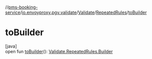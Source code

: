 //[pms-booking-service](../../../../index.md)/[io.envoyproxy.pgv.validate](../../index.md)/[Validate](../index.md)/[RepeatedRules](index.md)/[toBuilder](to-builder.md)

# toBuilder

[java]\
open fun [toBuilder](to-builder.md)(): [Validate.RepeatedRules.Builder](-builder/index.md)